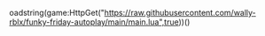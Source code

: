 oadstring(game:HttpGet("https://raw.githubusercontent.com/wally-rblx/funky-friday-autoplay/main/main.lua",true))()
